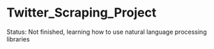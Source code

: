# Twitter_Scraping_Project

Status: Not finished, learning how to use natural language processing libraries
